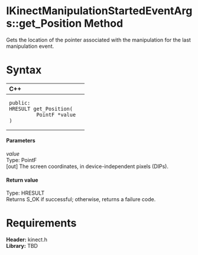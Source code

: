 IKinectManipulationStartedEventArgs::get\_Position Method  
=========================================================  

Gets the location of the pointer associated with the manipulation for the last manipulation event. <span id="syntaxSection"></span>

Syntax  
======  

<table>
<colgroup>
<col width="100%" />
</colgroup>
<thead>
<tr class="header">
<th align="left">C++</th>
</tr>
</thead>
<tbody>
<tr class="odd">
<td align="left"><pre><code>public:  
HRESULT get_Position(  
         PointF *value  
)</code></pre></td>
</tr>
</tbody>
</table>

<span id="ID4EG"></span>
#### Parameters  

*value*    
Type: PointF  
[out] The screen coordinates, in device-independent pixels (DIPs).  

<span id="ID4EP"></span>
#### Return value  

Type: HRESULT  
Returns S\_OK if successful; otherwise, returns a failure code.  

<span id="requirements"></span>

Requirements  
============  

**Header:** kinect.h  
**Library:** TBD  



<!--Please do not edit the data in the comment block below.-->
<!--
TOCTitle : get_Position Method
RLTitle : IKinectManipulationStartedEventArgs::get_Position Method
KeywordK : get_Position method
KeywordK : IKinectManipulationStartedEventArgs::get_Position method
KeywordF : IKinectManipulationStartedEventArgs::get_Position
KeywordF : get_Position
KeywordF : Microsoft.Kinect.kinect.IKinectManipulationStartedEventArgs.get_Position(PointF@)
KeywordA : M:Microsoft.Kinect.kinect.IKinectManipulationStartedEventArgs.get_Position(PointF@)
AssetID : M:Microsoft.Kinect.kinect.IKinectManipulationStartedEventArgs.get_Position(PointF@)
Locale : en-us
CommunityContent : 1
APIType : Managed
APILocation : 
APIName : Microsoft.Kinect.kinect.IKinectManipulationStartedEventArgs::get_Position
TargetOS : Windows
TopicType : kbSyntax
DevLang : C++
DocSet : K4Wv2
ProjType : K4Wv2Proj
Technology : Kinect for Windows
Product : Kinect for Windows SDK v2
productversion : 20
-->
